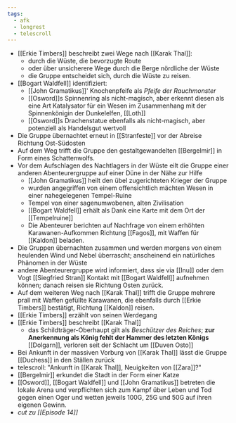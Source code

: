 ```yaml
---
tags:
  - afk
  - longrest
  - telescroll
---
```

- [[Erkie Timbers]] beschreibt zwei Wege nach [[Karak Thal]]:
	- durch die Wüste, die bevorzugte Route
	- oder über unsicherere Wege durch die Berge nördliche der Wüste
	- die Gruppe entscheidet sich, durch die Wüste zu reisen.
- [[Bogart Waldfell]] identifiziert:
	- [[John Gramatikus]]' Knochenpfeife als *Pfeife der Rauchmonster*
	- [[Osword]]s Spinnenring als nicht-magisch, aber erkennt diesen als eine Art Katalysator für ein Wesen im Zusammenhang mit der Spinnenkönigin der Dunkelelfen, [[Loth]]
	- [[Osword]]s Drachenstatue ebenfalls als nicht-magisch, aber potenziell als Handelsgut wertvoll
- Die Gruppe übernachtet erneut in [[Stranfeste]] vor der Abreise Richtung Ost-Südosten
- Auf dem Weg trifft die Gruppe den gestaltgewandelten [[Bergelmir]] in Form eines Schattenwolfs.
- Vor dem Aufschlagen des Nachtlagers in der Wüste eilt die Gruppe einer anderen Abenteurergruppe auf einer Düne in der Nähe zur Hilfe
	- [[John Gramatikus]] heilt den übel zugerichteten Krieger der Gruppe
	- wurden angegriffen von einem offensichtlich mächten Wesen in einer nahegelegenen Tempel-Ruine
	- Tempel von einer sagenumwobenen, alten Zivilisation
	- [[Bogart Waldfell]] erhält als Dank eine Karte mit dem Ort der [[Tempelruine]]
	- Die Abenteurer berichten auf Nachfrage von einem erhöhten Karawanen-Aufkommen Richtung [[Fagos]], mit Waffen für [[Kaldon]] beladen.
- Die Gruppen übernachten zusammen und werden morgens von einem heulenden Wind und Nebel überrascht; anscheinend ein natürliches Phänomen in der Wüste
- andere Abenteurergruppe wird informiert, dass sie via [[Inu]] oder dem Vogt [[Siegfried Stran]] Kontakt mit [[Bogart Waldfell]] aufnehmen können; danach reisen sie Richtung Osten zurück.
- Auf dem weiteren Weg nach [[Karak Thal]] trifft die Gruppe mehrere prall mit Waffen gefüllte Karawanen, die ebenfalls durch [[Erkie Timbers]] bestätigt, Richtung [[Kaldon]] reisen.
- [[Erkie Timbers]] erzählt von seinen Werdegang
- [[Erkie Timbers]] beschreibt [[Karak Thal]] 
	- das Schildträger-Oberhaupt gilt als *Beschützer des Reiches*; **zur Anerkennung als König fehlt der Hammer des letzten Königs** [[Dolgarn]], verloren seit der Schlacht um [[Duven Osto]]
- Bei Ankunft in der massiven Vorburg von [[Karak Thal]] lässt die Gruppe [[Duchess]] in den Ställen zurück
- telescroll: "Ankunft in [[Karak Thal]], Neuigkeiten von [[Zara]]?"
- [[Bergelmir]] erkundet die Stadt in der Form einer Katze
- [[Osword]], [[Bogart Waldfell]] und [[John Gramatikus]] betreten die lokale Arena und verpflichten sich zum Kampf über Leben und Tod gegen einen Oger und wetten jeweils 100G, 25G und 50G auf ihren eigenen Gewinn.
- *cut zu [[Episode 14]]*
